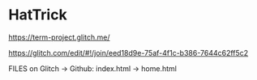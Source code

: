 # HatTrick

https://term-project.glitch.me/





https://glitch.com/edit/#!/join/eed18d9e-75af-4f1c-b386-7644c62ff5c2

FILES on Glitch -> Github:
index.html -> home.html
